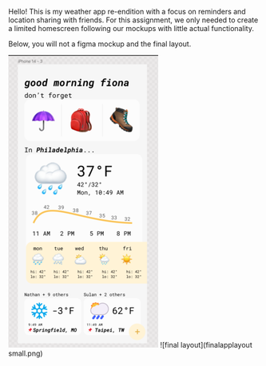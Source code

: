 Hello! This is my weather app re-endition with a focus on reminders and location sharing with friends. For this assignment, we only needed to create a limited homescreen following our mockups with little actual functionality. 

Below, you will not a figma mockup and the final layout. 


![figma mockup](figsSMALl.png) ![final layout](finalapplayout small.png)
